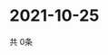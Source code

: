 # 2021-10-25
  共 0条

  <!-- BEGIN -->
  <!-- 最后更新时间Mon Oct 25 2021 01:51:09 GMT+0000 (Coordinated Universal Time) -->
  
  <!-- END -->
  
  